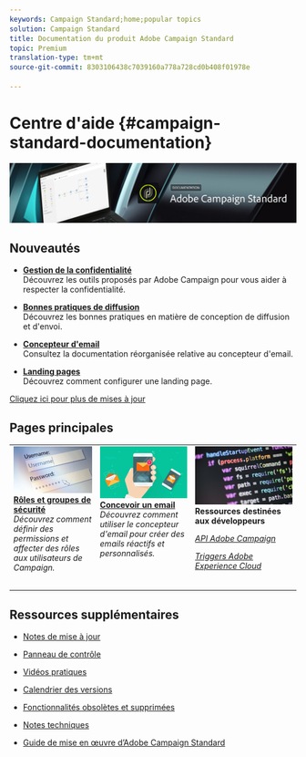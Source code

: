 ```yaml
---
keywords: Campaign Standard;home;popular topics
solution: Campaign Standard
title: Documentation du produit Adobe Campaign Standard
topic: Premium
translation-type: tm+mt
source-git-commit: 8303106438c7039160a778a728cd0b408f01978e

---
```



# Centre d'aide {#campaign-standard-documentation}

![](start/using/assets/banner_acs_doc.jpg)

## Nouveautés

* **[Gestion de la confidentialité](https://helpx.adobe.com/campaign/kb/campaign-privacy.html)**<br/>
Découvrez les outils proposés par Adobe Campaign pour vous aider à respecter la confidentialité.

* **[Bonnes pratiques de diffusion](https://helpx.adobe.com/campaign/kb/delivery-best-practices.html)**<br/>
Découvrez les bonnes pratiques en matière de conception de diffusion et d'envoi.

* **[Concepteur d'email](designing/using/designing-content-in-adobe-campaign.md)**<br/>
Consultez la documentation réorganisée relative au concepteur d'email.

* **[Landing pages](channels/using/getting-started-with-landing-pages.md)**<br/>
Découvrez comment configurer une landing page.

[Cliquez ici pour plus de mises à jour](rn/using/documentation-updates.md)

## Pages principales

<table>
<tr>
  <td valign="top">
    <a href="administration/using/about-access-management.md">
      <img alt="Rôles" src="start/using/assets/roles.png"/>
    </a>
    <div>
    <a href="administration/using/about-access-management.md"><strong>Rôles et groupes de sécurité</strong></a>
    </div>
    <em>Découvrez comment définir des permissions et affecter des rôles aux utilisateurs de Campaign.</em>
    <br>
  </td>
  <td valign="top">
    <a href="designing/using/designing-content-in-adobe-campaign.md">
      <img alt="Concepteur" src="start/using/assets/design.png" />
    </a>
    <div>
    <a href="designing/using/designing-content-in-adobe-campaign.md"><strong>Concevoir un email</strong></a>
    </div>
    <em>Découvrez comment utiliser le concepteur d'email pour créer des emails réactifs et personnalisés.</em>
    <br>
  </td>
  <td valign="top">
       <img alt="Développeurs" src="start/using/assets/dev.png" />
    <div>
    <strong>Ressources destinées aux développeurs</strong>
    </div>
    <p><em><a href="api/using/about-campaign-standard-apis.md">API Adobe Campaign</a></em></p>
    <p><em><a href="integrating/using/about-adobe-experience-cloud-triggers.md">Triggers Adobe Experience Cloud</a></em></p>
    <br>
  </td>
</tr>
</table>


## Ressources supplémentaires

* [Notes de mise à jour](rn/using/release-notes.md)

* [Panneau de contrôle](https://helpx.adobe.com/campaign/kb/control-panel.html)

* [Vidéos pratiques](https://docs.adobe.com/content/help/en/campaign-learn/campaign-standard-tutorials/overview.html)

* [Calendrier des versions](https://helpx.adobe.com/campaign/kb/acs-release-planning.html)

* [Fonctionnalités obsolètes et supprimées](https://helpx.adobe.com/campaign/kb/acs-deprecated-and-removed-features.html)

* [Notes techniques](https://helpx.adobe.com/campaign/kb/acs-article-list.html)

* [Guide de mise en œuvre d’Adobe Campaign Standard](https://helpx.adobe.com/campaign/kb/campaign-standard-implementation-guide.html)
